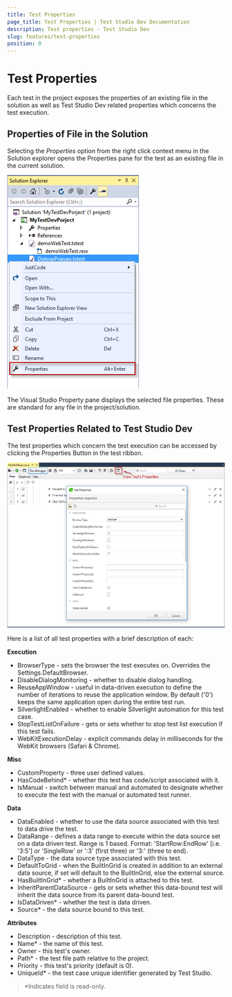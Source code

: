 ```yaml
---
title: Test Properties
page_title: Test Properties | Test Studio Dev Documentation
description: Test properties - Test Studio Dev
slug: features/test-properties
position: 0
---
```

# Test Properties

Each test in the project exposes the properties of an existing file in the solution as well as Test Studio Dev related properties which concerns the test execution.

## Properties of File in the Solution

Selecting the _Properties_ option from the right click context menu in the Solution explorer opens the Properties pane for the test as an existing file in the current solution.

![Test Properties as a File in Solution](images/test-properties-vs/file-properties.png)

The Visual Studio Property pane displays the selected file properties. These are standard for any file in the project/solution.

## Test Properties Related to Test Studio Dev

The test properties which concern the test execution can be accessed by clicking the Properties Button in the test ribbon.

![Test Properties Button][1]

Here is a list of all test properties with a brief description of each:

**Execution**

- BrowserType - sets the browser the test executes on. Overrides the Settings.DefaultBrowser.
- DisableDialogMonitoring - whether to disable dialog handling.
- ReuseAppWindow - useful in data-driven execution to define the number of iterations to reuse the application window. By default ('0') keeps the same application open during the entire test run.
- SilverlightEnabled - whether to enable Silverlight automation for this test case.
- StopTestListOnFailure - gets or sets whether to stop test list execution if this test fails.
- WebKitExecutionDelay - explicit commands delay in milliseconds for the WebKit browsers (Safari & Chrome).

**Misc**

- CustomProperty - three user defined values.
- HasCodeBehind* - whether this test has code/script associated with it.
- IsManual - switch between manual and automated to designate whether to execute the test with the manual or automated test runner.

**Data**

- DataEnabled - whether to use the data source associated with this test to data drive the test.
- DataRange - defines a data range to execute within the data source set on a data driven test. Range is 1 based. Format: 'StartRow:EndRow' [i.e. '3:5'] or 'SingleRow' or ':3' (first three) or '3:' (three to end).
- DataType - the data source type associated with this test.
- DefaultToGrid - when the BuiltInGrid is created in addition to an external data source, if set will default to the BuiltInGrid, else the external source.
- HasBuiltInGrid* - whether a BuiltInGrid is attached to this test.
- InheritParentDataSource - gets or sets whether this data-bound test will inherit the data source from its parent data-bound test.
- IsDataDriven* - whether the test is data driven.
- Source* - the data source bound to this test. 

**Attributes**

- Description - description of this test.
- Name* - the name of this test.
- Owner - this test's owner.
- Path* - the test file path relative to the project.
- Priority - this test's priority (default is 0).
- UniqueId* - the test case unique identifier generated by Test Studio.

> *Indicates field is read-only.

[1]: images/test-properties-vs/fig1.png
